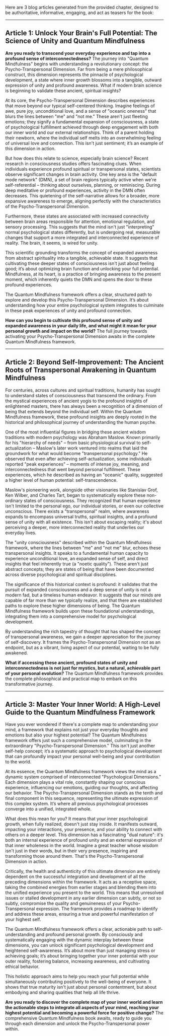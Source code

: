 Here are 3 blog articles generated from the provided chapter, designed to be authoritative, informative, engaging, and act as teasers for the book:

---

## Article 1: Unlock Your Brain's Full Potential: The Science of Unity and Quantum Mindfulness

**Are you ready to transcend your everyday experience and tap into a profound sense of interconnectedness?** The journey into "Quantum Mindfulness" begins with understanding a revolutionary concept: the Psycho-Transpersonal Dimension. Far from being a mere philosophical construct, this dimension represents the pinnacle of psychological development, a state where inner growth blossoms into a tangible, outward expression of unity and profound awareness. What if modern brain science is beginning to validate these ancient, spiritual insights?

At its core, the Psycho-Transpersonal Dimension describes experiences that move beyond our typical self-centered thinking. Imagine feelings of awe, pure joy, unconditional love, and a sense of "oceanic oneness" that blurs the lines between "me" and "not me." These aren't just fleeting emotions; they signify a fundamental expansion of consciousness, a state of psychological fulfillment achieved through deep engagement with both our inner world and our external relationships. Think of a parent holding their newborn, where the individual self melts into an overwhelming feeling of universal love and connection. This isn't just sentiment; it’s an example of this dimension in action.

But how does this relate to science, especially brain science? Recent research in consciousness studies offers fascinating clues. When individuals experience profound spiritual or transpersonal states, scientists observe significant changes in brain activity. One key area is the "default mode network" (DMN), a set of brain regions typically active when we're self-referential – thinking about ourselves, planning, or reminiscing. During deep meditative or profound experiences, activity in the DMN often decreases. This quietening of the self-narrative allows for a broader, more expansive awareness to emerge, aligning perfectly with the characteristics of the Psycho-Transpersonal Dimension.

Furthermore, these states are associated with increased connectivity between brain areas responsible for attention, emotional regulation, and sensory processing. This suggests that the mind isn't just "interpreting" normal psychological states differently, but is undergoing real, measurable changes that support a more integrated and interconnected experience of reality. The brain, it seems, is wired for unity.

This scientific grounding transforms the concept of expanded awareness from abstract spirituality into a tangible, achievable state. It suggests that cultivating these deeper states of consciousness isn't just about feeling good; it’s about optimizing brain function and unlocking your full potential. Mindfulness, at its heart, is a practice of bringing awareness to the present moment, which inherently quiets the DMN and opens the door to these profound experiences.

The Quantum Mindfulness framework offers a clear, structured path to explore and develop this Psycho-Transpersonal Dimension. It’s about understanding how your entire psychological system integrates to culminate in these peak experiences of unity and profound connection.

**How can you begin to cultivate this profound sense of unity and expanded awareness in your daily life, and what might it mean for your personal growth and impact on the world?** The full journey towards activating your Psycho-Transpersonal Dimension awaits in the complete Quantum Mindfulness framework.

---

## Article 2: Beyond Self-Improvement: The Ancient Roots of Transpersonal Awakening in Quantum Mindfulness

For centuries, across cultures and spiritual traditions, humanity has sought to understand states of consciousness that transcend the ordinary. From the mystical experiences of ancient yogis to the profound insights of enlightened masters, there has always been a recognition of a dimension of being that extends beyond the individual self. Within the Quantum Mindfulness framework, these profound insights are deeply rooted in the historical and philosophical journey of understanding the human psyche.

One of the most influential figures in bridging these ancient wisdom traditions with modern psychology was Abraham Maslow. Known primarily for his "hierarchy of needs" – from basic physiological survival to self-actualization – Maslow's later work ventured into realms that laid the groundwork for what would become "transpersonal psychology." He observed that even after achieving self-actualization, some individuals reported "peak experiences" – moments of intense joy, meaning, and interconnectedness that went beyond personal fulfillment. These experiences, which he described as having an "oceanic" quality, suggested a higher level of human potential: self-transcendence.

Maslow's pioneering work, alongside other visionaries like Stanislav Grof, Ken Wilber, and Charles Tart, began to systematically explore these non-ordinary states of consciousness. They recognized that human experience isn't limited to the personal ego, our individual stories, or even our collective unconscious. There exists a "transpersonal" realm, where awareness expands to encompass universal truths, spiritual insights, and a profound sense of unity with all existence. This isn't about escaping reality; it's about perceiving a deeper, more interconnected reality that underlies our everyday lives.

The "unity consciousness" described within the Quantum Mindfulness framework, where the lines between "me" and "not me" blur, echoes these transpersonal insights. It speaks to a fundamental human capacity to experience unconditional love, an expanded sense of self, and direct insights that feel inherently true (a "noetic quality"). These aren't just abstract concepts; they are states of being that have been documented across diverse psychological and spiritual disciplines.

The significance of this historical context is profound: it validates that the pursuit of expanded consciousness and a deep sense of unity is not a modern fad, but a timeless human endeavor. It suggests that our minds are capable of far more than we typically realize, and that there are established paths to explore these higher dimensions of being. The Quantum Mindfulness framework builds upon these foundational understandings, integrating them into a comprehensive model for psychological development.

By understanding the rich tapestry of thought that has shaped the concept of transpersonal awareness, we gain a deeper appreciation for the journey of self-discovery. It frames the Psycho-Transpersonal Dimension not as an endpoint, but as a vibrant, living aspect of our potential, waiting to be fully awakened.

**What if accessing these ancient, profound states of unity and interconnectedness is not just for mystics, but a natural, achievable part of your personal evolution?** The Quantum Mindfulness framework provides the complete philosophical and practical map to embark on this transformative journey.

---

## Article 3: Master Your Inner World: A High-Level Guide to the Quantum Mindfulness Framework

Have you ever wondered if there's a complete map to understanding your mind, a framework that explains not just your everyday thoughts and emotions but also your highest potential? The Quantum Mindfulness framework offers just such a comprehensive model, culminating in the extraordinary "Psycho-Transpersonal Dimension." This isn't just another self-help concept; it’s a systematic approach to psychological development that can profoundly impact your personal well-being and your contribution to the world.

At its essence, the Quantum Mindfulness framework views the mind as a dynamic system comprised of interconnected "Psychological Dimensions." Each dimension plays a vital role, constantly shaping our conscious experience, influencing our emotions, guiding our thoughts, and affecting our behavior. The Psycho-Transpersonal Dimension stands as the tenth and final component in this sequence, representing the ultimate expression of this complex system. It’s where all previous psychological processes converge into a unified, integrated whole.

What does this mean for you? It means that your inner psychological growth, when fully realized, doesn't just stay inside. It manifests outward, impacting your interactions, your presence, and your ability to connect with others on a deeper level. This dimension has a fascinating "dual nature": it's both an internal experience of profound unity and an external expression of that inner wholeness in the world. Imagine a great teacher whose wisdom isn't just in their words, but in their very presence, inspiring and transforming those around them. That's the Psycho-Transpersonal Dimension in action.

Critically, the health and authenticity of this ultimate dimension are entirely dependent on the successful integration and development of all the preceding dimensions within the framework. It acts as a receptive space, taking the combined energies from earlier stages and blending them into the unified experience you present to the world. This means that unresolved issues or stalled development in any earlier dimension can subtly, or not so subtly, compromise the quality and genuineness of your Psycho-Transpersonal expression. The framework provides a roadmap to identify and address these areas, ensuring a true and powerful manifestation of your highest self.

The Quantum Mindfulness framework offers a clear, actionable path to self-understanding and profound personal growth. By consciously and systematically engaging with the dynamic interplay between these dimensions, you can unlock significant psychological development and heightened self-awareness. It’s about more than just managing stress or achieving goals; it’s about bringing together your inner potential with your outer reality, fostering balance, increasing awareness, and cultivating ethical behavior.

This holistic approach aims to help you reach your full potential while simultaneously contributing positively to the well-being of everyone. It shows that true maturity isn't just about personal contentment, but about embodying and sharing qualities that help all life thrive.

**Are you ready to discover the complete map of your inner world and learn the actionable steps to integrate all aspects of your mind, reaching your highest potential and becoming a powerful force for positive change?** The comprehensive Quantum Mindfulness book awaits, ready to guide you through each dimension and unlock the Psycho-Transpersonal power within.
